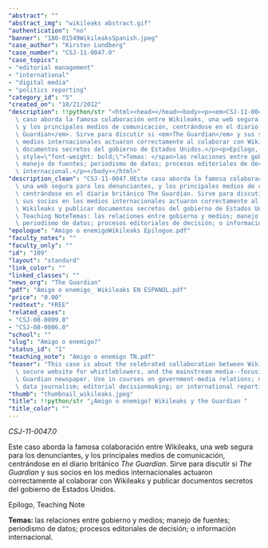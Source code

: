 ```yaml
---
"abstract": ""
"abstract_img": "wikileaks abstract.gif"
"authentication": "no"
"banner": "180-01549WikileaksSpanish.jpeg"
"case_author": "Kirsten Lundberg"
"case_number": "CSJ-11-0047.0"
"case_topics":
- "editorial management"
- "international"
- "digital media"
- "politics reporting"
"category_id": "5"
"created_on": "10/21/2012"
"description": !!python/str "<html><head></head><body><p><em>CSJ-11-0047.0</em></p><p></p><p>Este\
  \ caso aborda la famosa colaboración entre Wikileaks, una web segura para los denunciantes,\
  \ y los principales medios de comunicación, centrándose en el diario británico <em>The\
  \ Guardian</em>. Sirve para discutir si <em>The Guardian</em> y sus socios en los\
  \ medios internacionales actuaron correctamente al colaborar con Wikileaks y publicar\
  \ documentos secretos del gobierno de Estados Unidos.</p><p>Epílogo, Teaching Note</p><p><span\
  \ style=\"font-weight: bold;\">Temas: </span>las relaciones entre gobierno y medios;\
  \ manejo de fuentes; periodismo de datos; procesos editoriales de decisión; o información\
  \ internacional.</p></body></html>"
"description_clean": "CSJ-11-0047.0Este caso aborda la famosa colaboración entre Wikileaks,\
  \ una web segura para los denunciantes, y los principales medios de comunicación,\
  \ centrándose en el diario británico The Guardian. Sirve para discutir si The Guardian y\
  \ sus socios en los medios internacionales actuaron correctamente al colaborar con\
  \ Wikileaks y publicar documentos secretos del gobierno de Estados Unidos.Epílogo,\
  \ Teaching NoteTemas: las relaciones entre gobierno y medios; manejo de fuentes;\
  \ periodismo de datos; procesos editoriales de decisión; o información internacional."
"epologue": "Amigo o enemigoWikileaks Epilogue.pdf"
"faculty_notes": ""
"faculty_only": ""
"id": "109"
"layout": "standard"
"link_color": ""
"linked_classes": ""
"news_org": "The Guardian"
"pdf": "Amigo o enemigo_ Wikileaks EN ESPANOL.pdf"
"price": "0.00"
"redtext": "FREE"
"related_cases":
- "CSJ-08-0009.0"
- "CSJ-08-0006.0"
"school": ""
"slug": "Amigo o enemigo?"
"status_id": "1"
"teaching_note": "Amigo o enemigo TN.pdf"
"teaser": "This case is about the celebrated collaboration between WikiLeaks, the\
  \ secure website for whistleblowers, and the mainstream media--focusing on the British\
  \ Guardian newspaper. Use in courses on government-media relations; managing sources;\
  \ data journalism; editorial decisionmaking; or international reporting. "
"thumb": "thumbnail_wikileaks.jpeg"
"title": !!python/str "¿Amigo o enemigo? Wikileaks y the Guardian "
"title_color": ""
---
```

<html><head></head><body><p><em>CSJ-11-0047.0</em></p><p></p><p>Este caso aborda la famosa colaboración entre Wikileaks, una web segura para los denunciantes, y los principales medios de comunicación, centrándose en el diario británico <em>The Guardian</em>. Sirve para discutir si <em>The Guardian</em> y sus socios en los medios internacionales actuaron correctamente al colaborar con Wikileaks y publicar documentos secretos del gobierno de Estados Unidos.</p><p>Epílogo, Teaching Note</p><p><span style="font-weight: bold;">Temas: </span>las relaciones entre gobierno y medios; manejo de fuentes; periodismo de datos; procesos editoriales de decisión; o información internacional.</p></body></html>
